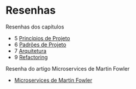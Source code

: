 # Resenhas
Resenhas dos capítulos 
- 5 [Princípios de Projeto](https://github.com/maraclaras/Resenhas/blob/main/Capítulos%205%20e%206/Capítulo%205.pdf) 
- 6 [Padrões de Projeto](https://github.com/maraclaras/Resenhas/blob/main/Capítulos%205%20e%206/Capítulo%206.pdf)
- 7 [Arquitetura](https://github.com/maraclaras/Resenhas/blob/main/Capítulos%207%20e%209/Capítulo%207.pdf)
- 9 [Refactoring](https://github.com/maraclaras/Resenhas/blob/main/Capítulos%207%20e%209/Capítulo%209.pdf)

Resenha do artigo Microservices de Martin Fowler
-  [Microservices de Martin Fowler](https://github.com/maraclaras/Resenhas/blob/main/Microsserviços/Microsserviços.pdf)
